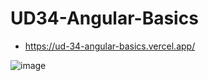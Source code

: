 # UD34-Angular-Basics

- https://ud-34-angular-basics.vercel.app/

![image](https://user-images.githubusercontent.com/108835310/188750706-37661963-4778-4c3e-b1c9-3e730486ee29.png)
